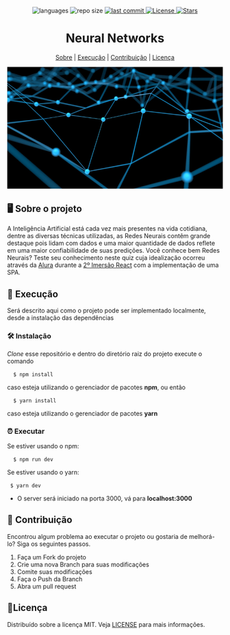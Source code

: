 <p align="center">
  
  <img alt="languages" src="https://img.shields.io/badge/languages-1-yellowgreen">
  
  <img alt="repo size" src="https://img.shields.io/badge/repo%20size-0.416%20KB-brightgreen">
  
  <a href="https://github.com/SousaPedroso/NeuralNetworksQuiz/commits/master">
    <img alt="last commit" src="https://img.shields.io/badge/last%20commit-2021--02--06-red">
  </a>
  
  <a href="https://github.com/SousaPedroso/NeuralNetworksquiz/blob/master/LICENSE">
    <img alt="License" src="https://img.shields.io/github/license/SousaPedroso/NeuralNetworksQuiz">
  </a>
  
  <a href="https://github.com/SousaPedroso/NeuralNetworksquiz/stargazers">
    <img alt="Stars" src="https://img.shields.io/github/stars/SousaPedroso/NeuralNetworksQuiz">
  </a>
  
</p>

<h1 align="center">Neural Networks</h1>

<p align="center">
  <a href="#--sobre-o-projeto">Sobre</a> |
  <a href="#--execução">Execução</a> |
  <a href="#--contribuição">Contribuição</a> |
  <a href="#--licença">Licença</a>
</p>

![](https://github.com/SousaPedroso/NeuralNetworksquiz/blob/master/public/bg.png)

## [](https://github.com/SousaPedroso/NeuralNetworksQuiz#--sobre-o-projeto) 🖥 Sobre o projeto

<p>A Inteligência Artificial está cada vez mais presentes na vida cotidiana, dentre as diversas técnicas utilizadas, as Redes Neurais contêm grande destaque pois lidam com dados e uma maior quantidade de dados reflete em uma maior confiabilidade de suas predições. Você conhece bem Redes Neurais? Teste seu conhecimento neste quiz cuja idealização ocorreu através da <a href="https://www.alura.com.br/">Alura</a> durante a <a href="https://github.com/topics/aluraquiz">2º Imersão React</a> com a implementação de uma SPA.</p>

## [](https://github.com/SousaPedroso/NeuralNetworksQuiz#--execução) 🚀 Execução

<p>Será descrito aqui como o projeto pode ser implementado localmente, desde a instalação das dependências </p>

### 🛠 Instalação

<p> <i>Clone</i> esse repositório e dentro do diretório raiz do projeto execute o comando</p>

```
  $ npm install
```
<p>caso esteja utilizando o gerenciador de pacotes <strong>npm</strong>, ou então</p>

```
  $ yarn install
```
<p> caso esteja utilizando o gerenciador de pacotes <strong>yarn</strong> </p>

### ⏰ Executar

<p> Se estiver usando o npm: </p>

```
  $ npm run dev
```

<p> Se estiver usando o yarn: </p>
 
 ```
  $ yarn dev
 ```

<ul>
  <li>O server será iniciado na porta 3000, vá para <strong>localhost:3000</strong></li>
</ul>
 
## [](https://github.com/SousaPedroso/NeuralNetworksQuiz#--contribuição) 🤔 Contribuição
 
 <p> Encontrou algum problema ao executar o projeto ou gostaria de melhorá-lo? Siga os seguintes passos.</p>
 <ol>
  <li>Faça um Fork do projeto </li>
  <li>Crie uma nova Branch para suas modificações </li>
  <li>Comite suas modificações </li>
  <li>Faça o Push da Branch </li>
  <li>Abra um pull request </li>
</ol>

## [](https://github.com/SousaPedroso/NeuralNetworksQuiz#--licença)  📝Licença

Distribuído sobre a licença MIT. Veja [LICENSE](https://github.com/SousaPedroso/NeuralNetworksquiz/blob/master/LICENSE) para mais informações.
